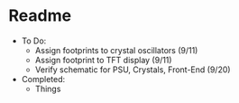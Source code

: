 # Readme
- To Do:
	- Assign footprints to crystal oscillators (9/11)
	- Assign footprint to TFT display (9/11)
	- Verify schematic for PSU, Crystals, Front-End (9/20)
- Completed:
	- Things

